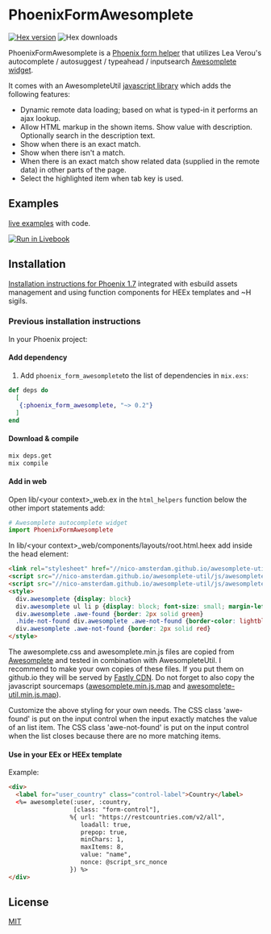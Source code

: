 # PhoenixFormAwesomplete

[![Hex version](https://img.shields.io/hexpm/v/phoenix_form_awesomplete.svg?color=blue "Hex version")](https://hex.pm/packages/phoenix_form_awesomplete)
![Hex downloads](https://img.shields.io/hexpm/dt/phoenix_form_awesomplete.svg?color=blue "Hex downloads")


PhoenixFormAwesomplete is a [Phoenix form helper](https://hexdocs.pm/phoenix_html/Phoenix.HTML.Form.html) that utilizes Lea Verou's autocomplete / autosuggest / typeahead / inputsearch [Awesomplete widget](https://leaverou.github.io/awesomplete/index.html).

It comes with an AwesompleteUtil [javascript library](https://nico-amsterdam.github.io/awesomplete-util/index.html) which adds the following features:

- Dynamic remote data loading; based on what is typed-in it performs an ajax lookup.
- Allow HTML markup in the shown items. Show value with description. Optionally search in the description text.
- Show when there is an exact match.
- Show when there isn't a match.
- When there is an exact match show related data (supplied in the remote data) in other parts of the page.
- Select the highlighted item when tab key is used.

## Examples

[live examples](https://nico-amsterdam.github.io/awesomplete-util/phoenix.html) with code.

[![Run in Livebook](https://livebook.dev/badge/v1/blue.svg)](https://livebook.dev/run?url=https%3A%2F%2Fraw.githubusercontent.com%2Fnico-amsterdam%2Fphoenix_form_awesomplete%2Fmaster%2Fphoenix_form_awesomplete.livemd)

## Installation

[Installation instructions for Phoenix 1.7](
https://hexdocs.pm/phoenix_form_awesomplete/PhoenixFormAwesomplete.html#module-installation)
 integrated with esbuild assets management and using function components for HEEx templates and ~H sigils.

### Previous installation instructions

In your Phoenix project:

#### Add dependency

  1. Add `phoenix_form_awesomplete`to the list of dependencies in `mix.exs`:

```elixir
def deps do
  [
   {:phoenix_form_awesomplete, "~> 0.2"}
  ]
end
```

#### Download & compile

```sh
mix deps.get
mix compile
```

#### Add in web


Open lib/\<your context\>\_web.ex in the `html_helpers` function below the other import statements add:
```elixir
# Awesomplete autocomplete widget
import PhoenixFormAwesomplete
```

In lib/\<your context\>\_web/components/layouts/root.html.heex add inside the head element:

```html
<link rel="stylesheet" href="//nico-amsterdam.github.io/awesomplete-util/css/awesomplete.css">
<script src="//nico-amsterdam.github.io/awesomplete-util/js/awesomplete-v2020.min.js"></script>
<script src="//nico-amsterdam.github.io/awesomplete-util/js/awesomplete-util.min.js"></script>
<style>
  div.awesomplete {display: block}
  div.awesomplete ul li p {display: block; font-size: small; margin-left: 1em}
  div.awesomplete .awe-found {border: 2px solid green}
  .hide-not-found div.awesomplete .awe-not-found {border-color: lightblue}
  div.awesomplete .awe-not-found {border: 2px solid red}
</style>
```

The awesomplete.css and awesomplete.min.js files are copied from [Awesomplete](https://github.com/LeaVerou/awesomplete) and tested in combination with AwesompleteUtil. I recommend to make your own copies of these files. If you put them on github.io they will be served by [Fastly CDN](https://www.fastly.com). Do not forget to also copy the javascript sourcemaps ([awesomplete.min.js.map](https://nico-amsterdam.github.io/awesomplete-util/js/awesomplete.min.js.map) and [awesomplete-util.min.js.map](https://nico-amsterdam.github.io/awesomplete-util/js/awesomplete-util.min.js.map)).

Customize the above styling for your own needs. The CSS class 'awe-found' is put on the input control when the input exactly matches the value of an list item. The CSS class 'awe-not-found' is put on the input control when the list closes because there are no more matching items.

#### Use in your EEx or HEEx template

Example:

```html
<div>
  <label for="user_country" class="control-label">Country</label>
  <%= awesomplete(:user, :country, 
                  [class: "form-control"], 
                 %{ url: "https://restcountries.com/v2/all", 
                    loadall: true, 
                    prepop: true,
                    minChars: 1, 
                    maxItems: 8, 
                    value: "name",
                    nonce: @script_src_nonce
                 }) %>
</div>
```

## License

[MIT](LICENSE)

